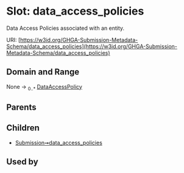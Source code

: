 
# Slot: data_access_policies


Data Access Policies associated with an entity.

URI: [https://w3id.org/GHGA-Submission-Metadata-Schema/data_access_policies](https://w3id.org/GHGA-Submission-Metadata-Schema/data_access_policies)


## Domain and Range

None &#8594;  <sub>0..\*</sub> [DataAccessPolicy](DataAccessPolicy.md)

## Parents


## Children

 *  [Submission➞data_access_policies](Submission_data_access_policies.md)

## Used by

